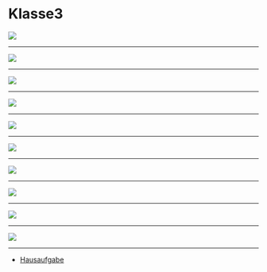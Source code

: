 # Klasse3


![](Klasse3/3-1.png)

---

![](Klasse3/3-2.png)

---
![](Klasse3/3-3.png)

---
![](Klasse3/3-4.png)

---
![](Klasse3/3-5.png)

---
![](Klasse3/3-6.png)

---
![](Klasse3/3-7.png)

---
![](Klasse3/3-8.png)

---
![](Klasse3/3-9.png)

---
![](Klasse3/3-10.png)

---
- [Hausaufgabe](Klasse3/Hausaufgabe.zip)
